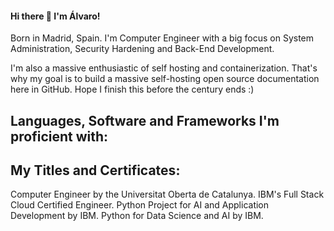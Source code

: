#### Hi there 👋 I'm Álvaro!

Born in Madrid, Spain. I'm Computer Engineer with a big focus on System Administration, Security Hardening and Back-End Development.

I'm also a massive enthusiastic of self hosting and containerization. That's why my goal is to build a massive self-hosting open source documentation here in GitHub. Hope I finish this before the century ends :)

## Languages, Software and Frameworks I'm proficient with:

## My Titles and Certificates:
Computer Engineer by the Universitat Oberta de Catalunya.
IBM's Full Stack Cloud Certified Engineer.
Python Project for AI and Application Development by IBM.
Python for Data Science and AI by IBM.

